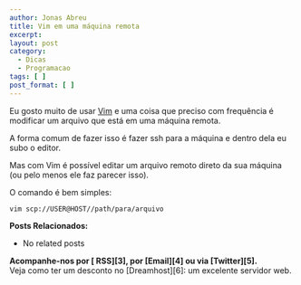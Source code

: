 ```yaml
---
author: Jonas Abreu
title: Vim em uma máquina remota
excerpt:
layout: post
category:
  - Dicas
  - Programacao
tags: [ ]
post_format: [ ]
---
```

Eu gosto muito de usar [Vim][1] e uma coisa que preciso com frequência é modificar um arquivo que está em uma máquina remota.

A forma comum de fazer isso é fazer ssh para a máquina e dentro dela eu subo o editor.

Mas com Vim é possível editar um arquivo remoto direto da sua máquina (ou pelo menos ele faz parecer isso).

O comando é bem simples:

    vim scp://USER@HOST//path/para/arquivo

**Posts Relacionados:** 
*   No related posts









**Acompanhe-nos por [ RSS][3], por [Email][4] ou via [Twitter][5].**  
Veja como ter um desconto no [Dreamhost][6]: um excelente servidor web.

 [1]: http://www.vim.org/





